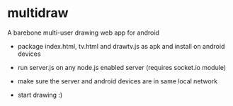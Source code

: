 multidraw
=========

A barebone multi-user drawing web app for android

- package index.html, tv.html and drawtv.js as apk and install on android devices
 
- run server.js on any node.js enabled server (requires socket.io module)

- make sure the server and android devices are in same local network

- start drawing :)

